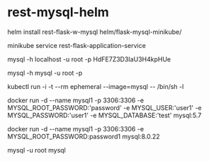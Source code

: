 # rest-mysql-helm



helm install rest-flask-w-mysql helm/flask-mysql-minikube/

minikube service rest-flask-application-service


mysql -h localhost -u root -p
HdFE7Z3D3IaU3H4kpHUe


mysql -h mysql -u root -p

kubectl run -i -t --rm ephemeral --image=mysql -- /bin/sh -l

docker run -d --name mysql1 -p 3306:3306 -e MYSQL_ROOT_PASSWORD:'password' -e MYSQL_USER:'user1' -e MYSQL_PASSWORD:'user1' -e MYSQL_DATABASE:'test' mysql:5.7



docker run -d --name mysql1 -p 3306:3306 -e MYSQL_ROOT_PASSWORD:password1 mysql:8.0.22

mysql -u root mysql